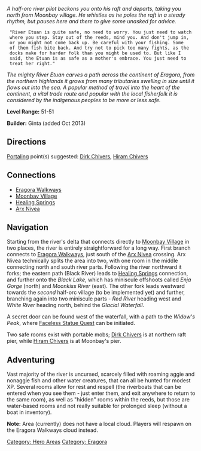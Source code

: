 *A half-orc river pilot beckons you onto his raft and departs, taking
you north from Moonbay village. He whistles as he poles the raft in a
steady rhythm, but pauses here and there to give some unasked for
advice.*

` "River Etuan is quite safe, no need to worry. You just need to watch`  
` where you step. Stay out of the reeds, mind you. And don't jump in,`  
` or you might not come back up. Be careful with your fishing. Some`  
` of them fish bite back. And try not to pick too many fights, as the`  
` docks make for harder folk than you might be used to. But like I`  
` said, the Etuan is as safe as a mother's embrace. You just need to`  
` treat her right."`

*The mighty River Etuan carves a path across the continent of Eragora,
from the northern highlands it grows from many tributaries swelling in
size until it flows out into the sea. A popular method of travel into
the heart of the continent, a vital trade route and popular with the
local fisherfolk it is considered by the indigenous peoples to be more
or less safe.*

**Level Range:** 51-51

**Builder:** Ginta (added Oct 2013)

## Directions

[Portaling](Portal.md "wikilink") point(s) suggested: [Dirk
Chivers](Dirk_Chivers "wikilink"), [Hiram
Chivers](Hiram_Chivers "wikilink")

## Connections

-   [Eragora Walkways](:Category:Eragora_Walkways.md "wikilink")
-   [Moonbay Village](:Category:Moonbay_Village.md "wikilink")
-   [Healing Springs](:Category:Healing_Springs.md "wikilink")
-   [Arx Nivea](:Category:Arx_Nivea.md "wikilink")

## Navigation

Starting from the river's delta that connects directly to [Moonbay
Village](:Category:Moonbay_Village.md "wikilink") in two places, the
river is entirely straightforward for a long way. First branch connects
to [Eragora Walkways](:Category:Eragora_Walkways.md "wikilink"), just
south of the [Arx Nivea](:Category:Arx_Nivea.md "wikilink") crossing.
Arx Nivea technically splits the area into two, with one room in the
middle connecting north and south river parts. Following the river
northward it forks; the eastern path (Black River) leads to [Healing
Springs](:Category:Healing_Springs.md "wikilink") connection, and
further onto the *Black Lake*, which has miniscule offshoots called
*Enja Gorge* (north) and *Moonkiss River* (east). The other fork leads
westward towards the *second* half-orc village (to be implemented yet)
and further, branching again into two miniscule parts - *Red River*
heading west and *White River* heading north, behind the *Glacial
Waterfall*.

A secret door can be found west of the waterfall, with a path to the
*Widow's Peak*, where [Faceless Statue
Quest](Faceless_Statue_Quest "wikilink") can be initiated.

Two safe rooms exist with portable mobs; [Dirk
Chivers](Dirk_Chivers "wikilink") is at northern raft pier, while [Hiram
Chivers](Hiram_Chivers "wikilink") is at Moonbay's pier.

## Adventuring

Vast majority of the river is uncursed, scarcely filled with roaming
aggie and nonaggie fish and other water creatures, that can all be
hunted for modest XP. Several rooms allow for rest and respell (the
riverboats that can be entered when you see them - just enter them, and
exit anywhere to return to the same room), as well as "hidden" rooms
within the reeds, but those are water-based rooms and not really
suitable for prolonged sleep (without a boat in inventory).

**Note:** Area (currently) does not have a local cloud. Players will
respawn on the Eragora Walkways cloud instead.

[Category: Hero Areas](Category:_Hero_Areas "wikilink") [Category:
Eragora](Category:_Eragora "wikilink")
